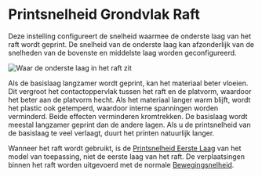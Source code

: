 Printsnelheid Grondvlak Raft
====
Deze instelling configureert de snelheid waarmee de onderste laag van het raft wordt geprint. De snelheid van de onderste laag kan afzonderlijk van de snelheden van de bovenste en middelste laag worden geconfigureerd.

![Waar de onderste laag in het raft zit](../../../articles/images/raft_dimensions_simplified.svg)

Als de basislaag langzamer wordt geprint, kan het materiaal beter vloeien. Dit vergroot het contactoppervlak tussen het raft en de platvorm, waardoor het beter aan de platvorm hecht. Als het materiaal langer warm blijft, wordt het plastic ook getemperd, waardoor interne spanningen worden verminderd. Beide effecten verminderen kromtrekken. De basislaag wordt meestal langzamer geprint dan de andere lagen. Als u de printsnelheid van de basislaag te veel verlaagt, duurt het printen natuurlijk langer.

Wanneer het raft wordt gebruikt, is de [Printsnelheid Eerste Laag](../speed/speed_print_layer_0.md) van het model van toepassing, niet de eerste laag van het raft. De verplaatsingen binnen het raft worden uitgevoerd met de normale [Bewegingsnelheid](../speed/speed_travel.md).
